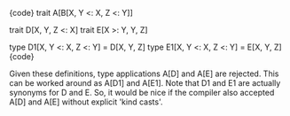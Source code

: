 {code}
trait A[B[X, Y <: X, Z <: Y]]

trait D[X, Y, Z <: X]
trait E[X >: Y, Y, Z]

type D1[X, Y <: X, Z <: Y] = D[X, Y, Z]
type E1[X, Y <: X, Z <: Y] = E[X, Y, Z]
{code}

Given these definitions, type applications A[D] and A[E] are rejected. This can be worked around as A[D1] and A[E1]. Note that D1 and E1 are actually synonyms for D and E. So, it would be nice if the compiler also accepted A[D] and A[E] without explicit 'kind casts'.
